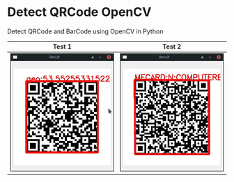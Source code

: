 # Detect QRCode OpenCV

Detect QRCode and BarCode using OpenCV in Python

| Test 1 | Test 2 |
| -------------- | -------------- |
| ![](demo1.jpg) | ![](demo2.jpg) |

